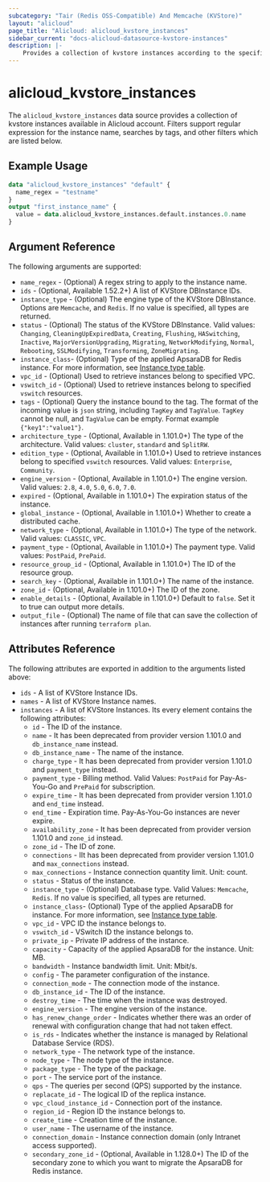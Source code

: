 ```yaml
---
subcategory: "Tair (Redis OSS-Compatible) And Memcache (KVStore)"
layout: "alicloud"
page_title: "Alicloud: alicloud_kvstore_instances"
sidebar_current: "docs-alicloud-datasource-kvstore-instances"
description: |-
    Provides a collection of kvstore instances according to the specified filters.
---
```


# alicloud_kvstore_instances

The `alicloud_kvstore_instances` data source provides a collection of kvstore instances available in Alicloud account.
Filters support regular expression for the instance name, searches by tags, and other filters which are listed below.

## Example Usage

```terraform
data "alicloud_kvstore_instances" "default" {
  name_regex = "testname"
}
output "first_instance_name" {
  value = data.alicloud_kvstore_instances.default.instances.0.name
}
```

## Argument Reference

The following arguments are supported:

* `name_regex` - (Optional) A regex string to apply to the instance name.
* `ids` - (Optional, Available 1.52.2+) A list of KVStore DBInstance IDs.
* `instance_type` - (Optional) The engine type of the KVStore DBInstance. Options are `Memcache`, and `Redis`. If no value is specified, all types are returned.
* `status` - (Optional) The status of the KVStore DBInstance. Valid values: `Changing`, `CleaningUpExpiredData`, `Creating`, `Flushing`, `HASwitching`, `Inactive`, `MajorVersionUpgrading`, `Migrating`, `NetworkModifying`, `Normal`, `Rebooting`, `SSLModifying`, `Transforming`, `ZoneMigrating`.
* `instance_class`- (Optional) Type of the applied ApsaraDB for Redis instance. For more information, see [Instance type table](https://help.aliyun.com/zh/redis/developer-reference/instance-types).
* `vpc_id` - (Optional) Used to retrieve instances belong to specified VPC.
* `vswitch_id` - (Optional) Used to retrieve instances belong to specified `vswitch` resources.
* `tags` - (Optional) Query the instance bound to the tag. The format of the incoming value is `json` string, including `TagKey` and `TagValue`. `TagKey` cannot be null, and `TagValue` can be empty. Format example `{"key1":"value1"}`.
* `architecture_type` - (Optional, Available in 1.101.0+) The type of the architecture. Valid values: `cluster`, `standard` and `SplitRW`.
* `edition_type` - (Optional, Available in 1.101.0+) Used to retrieve instances belong to specified `vswitch` resources.  Valid values: `Enterprise`, `Community`.
* `engine_version` - (Optional, Available in 1.101.0+) The engine version. Valid values: `2.8`, `4.0`, `5.0`, `6.0`, `7.0`.
* `expired` - (Optional, Available in 1.101.0+) The expiration status of the instance.
* `global_instance` - (Optional, Available in 1.101.0+) Whether to create a distributed cache.
* `network_type` - (Optional, Available in 1.101.0+) The type of the network. Valid values: `CLASSIC`, `VPC`.
* `payment_type` - (Optional, Available in 1.101.0+) The payment type. Valid values: `PostPaid`, `PrePaid`.
* `resource_group_id` - (Optional, Available in 1.101.0+) The ID of the resource group.
* `search_key` - (Optional, Available in 1.101.0+) The name of the instance.
* `zone_id` - (Optional, Available in 1.101.0+) The ID of the zone.
* `enable_details` - (Optional, Available in 1.101.0+) Default to `false`. Set it to true can output more details.
* `output_file` - (Optional) The name of file that can save the collection of instances after running `terraform plan`.

## Attributes Reference

The following attributes are exported in addition to the arguments listed above:

* `ids` - A list of KVStore Instance IDs.
* `names` - A list of KVStore Instance names.
* `instances` - A list of KVStore Instances. Its every element contains the following attributes:
  * `id` - The ID of the instance.
  * `name` - It has been deprecated from provider version 1.101.0 and `db_instance_name` instead.
  * `db_instance_name` - The name of the instance.
  * `charge_type` - It has been deprecated from provider version 1.101.0 and `payment_type` instead.
  * `payment_type` - Billing method. Valid Values: `PostPaid` for  Pay-As-You-Go and `PrePaid` for subscription.
  * `expire_time` - It has been deprecated from provider version 1.101.0 and `end_time` instead.
  * `end_time` - Expiration time. Pay-As-You-Go instances are never expire.
  * `availability_zone` - It has been deprecated from provider version 1.101.0 and `zone_id` instead.
  * `zone_id` - The ID of zone.
  * `connections` - IIt has been deprecated from provider version 1.101.0 and `max_connections` instead.
  * `max_connections` - Instance connection quantity limit. Unit: count.
  * `status` - Status of the instance.
  * `instance_type` - (Optional) Database type. Valid Values: `Memcache`, `Redis`. If no value is specified, all types are returned.
  * `instance_class`- (Optional) Type of the applied ApsaraDB for instance.
  For more information, see [Instance type table](https://www.alibabacloud.com/help/en/redis/product-overview/overview-4).
  * `vpc_id` - VPC ID the instance belongs to.
  * `vswitch_id` - VSwitch ID the instance belongs to.
  * `private_ip` - Private IP address of the instance.
  * `capacity` - Capacity of the applied ApsaraDB for the instance. Unit: MB.
  * `bandwidth` - Instance bandwidth limit. Unit: Mbit/s.
  * `config` - The parameter configuration of the instance.
  * `connection_mode` - The connection mode of the instance.
  * `db_instance_id` - The ID of the instance.
  * `destroy_time` - The time when the instance was destroyed.
  * `engine_version` - The engine version of the instance.
  * `has_renew_change_order` - Indicates whether there was an order of renewal with configuration change that had not taken effect.
  * `is_rds` - Indicates whether the instance is managed by Relational Database Service (RDS).
  * `network_type` - The network type of the instance.
  * `node_type` - The node type of the instance.
  * `package_type` - The type of the package.
  * `port` - The service port of the instance.
  * `qps` - The queries per second (QPS) supported by the instance.
  * `replacate_id` - The logical ID of the replica instance.
  * `vpc_cloud_instance_id` - Connection port of the instance.
  * `region_id` - Region ID the instance belongs to.
  * `create_time` - Creation time of the instance.
  * `user_name` - The username of the instance.
  * `connection_domain` - Instance connection domain (only Intranet access supported).
  * `secondary_zone_id` - (Optional, Available in 1.128.0+) The ID of the secondary zone to which you want to migrate the ApsaraDB for Redis instance.

    
    
